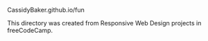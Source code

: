 CassidyBaker.github.io/fun

This directory was created from Responsive Web Design projects in freeCodeCamp.
